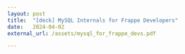 ```yaml
---
layout: post
title:  "[deck] MySQL Internals for Frappe Developers"
date:   2024-04-02
external_url: /assets/mysql_for_frappe_devs.pdf

---
```


